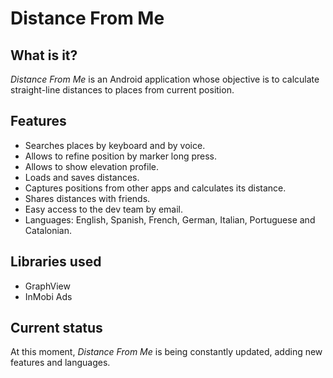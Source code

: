 # Distance From Me

## What is it?
*Distance From Me* is an Android application whose objective is to calculate straight-line distances to places from
current position.

## Features
* Searches places by keyboard and by voice.
* Allows to refine position by marker long press.
* Allows to show elevation profile.
* Loads and saves distances.
* Captures positions from other apps and calculates its distance.
* Shares distances with friends.
* Easy access to the dev team by email.
* Languages: English, Spanish, French, German, Italian, Portuguese and Catalonian.

## Libraries used
* GraphView
* InMobi Ads

## Current status
At this moment, *Distance From Me* is being constantly updated, adding new features and languages.
